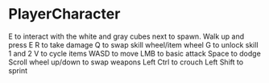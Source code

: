 # PlayerCharacter

E to interact with the white and gray cubes next to spawn. Walk up and press E
R to take damage
Q to swap skill wheel/item wheel
G to unlock skill 1 and 2
V to cycle items
WASD to move
LMB to basic attack
Space to dodge
Scroll wheel up/down to swap weapons
Left Ctrl to crouch
Left Shift to sprint